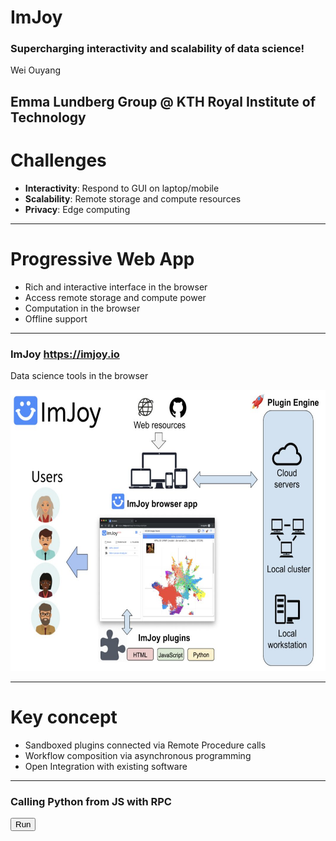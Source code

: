 # ImJoy

### Supercharging interactivity and scalability of data science!

Wei Ouyang

Emma Lundberg Group @ KTH Royal Institute of Technology
-----
# Challenges

* **Interactivity**: Respond to GUI on laptop/mobile
* **Scalability**: Remote storage and compute resources
* **Privacy**: Edge computing

-----
# Progressive Web App

* Rich and interactive interface in the browser
* Access remote storage and compute power
* Computation in the browser
* Offline support

-----
### ImJoy https://imjoy.io
Data science tools in the browser

<img src="https://raw.githubusercontent.com/imjoy-team/ImJoy/master/docs/assets/imjoy-overview.jpg" style="height: 450px;"></img>


-----
# Key concept
 * Sandboxed plugins connected via Remote Procedure calls
 * Workflow composition via asynchronous programming
 * Open Integration with existing software


-----
### Calling Python from JS with RPC

<button class="button" onclick="runDemo1()">Run</button>

<div id="window-1" style="display: inline-block;width: 40%; height: calc(100vh - 200px);"></div>

<div id="window-2" style="display: inline-block;width: 40%; height: calc(100vh - 200px);"></div>

-----

### Open Integration with Web Apps

Create a window via URL and call functions directly

```js
// load the web app via its URL
viewer = await api.createWindow({src: "https://kaibu.org/#/app"})
// call api functions directly via RPC
// add an image layer
await viewer.view_image("https://images.proteinatlas.org/61448/1319_C10_2_blue_red_green.jpg")
// add an annotation layer
await viewer.add_shapes([], {name:"annotation"})
```
<button class="button" onclick="runDemo2()">Run</button>


-----
### Interactive Annotation in Colab

<iframe width="100%" height="500px" src="https://www.youtube.com/embed/A0DNcN7L5t0" title="YouTube video player" frameborder="0" allow="accelerometer; autoplay; clipboard-write; encrypted-media; gyroscope; picture-in-picture" allowfullscreen></iframe>


-----
### 3D Visualization with ITK/VTK + Zarr
In collabration with Matt McCormick @ Kitware

<button class="button" onclick="runDemo3()">Run</button>
<div id="window-4" style="display: inline-block;width: 100%; height: calc(100vh - 250px);"></div>


-----

### Visualization with Vizarr

Made by Trevor Manz et. al.
<iframe width="100%" height="500px" src="https://hms-dbmi.github.io/vizarr/?source=https://s3.embassy.ebi.ac.uk/idr/zarr/v0.1/4495402.zarr"  frameborder="0" allowfullscreen></iframe>

-----
### Other features and Work in Progress
 * [Jupypter Notebook Integration](https://github.com/imjoy-team/imjoy-jupyter-extension)
 * [ImageJ.JS](https://ij.imjoy.io) <button onclick="api.showDialog({src:'https://ij.imjoy.io'})">Run</button>
 * [File Manager](https://imjoy-team.github.io/elFinder/) <button onclick="api.showDialog({src:'https://imjoy-team.github.io/elFinder/'})">Run</button>
 * [Collaborative Cloud Annotation](https://github.com/imjoy-team/imjoy-cloud-annotation)
 * Remote rendering with [napari](https://napari.org/) and [BigDataViewer](https://imagej.net/BigDataViewer)

-----
### Acknowledgements
 * ImJoy Team
 * Emma Lundberg Group
 * KTH Royal Institute of Technology
 * Science for Life Laboratory


Follow us on twitter @ImJoyTeam


-----

# Thank You!


<!-- startup script  -->
```javascript execute
const PythonPluginCode = `
<config lang="json">
{
  "name": "PythonPlugin",
  "type": "native-python",
  "version": "0.1.0",
  "description": "[TODO: describe this plugin with one sentence.]",
  "tags": [],
  "ui": "",
  "cover": "",
  "inputs": null,
  "outputs": null,
  "flags": [],
  "icon": "extension",
  "api_version": "0.1.8",
  "env": "",
  "permissions": [],
  "requirements": [],
  "dependencies": []
}
</config>

<script lang="python">
from imjoy import api


class ImJoyPlugin():
    def setup(self):
        api.showMessage('Python plugin initialized')

    def add(self, a, b):
        return a + b

api.export(ImJoyPlugin())
</script>
`

const JSPluginCode = `
<config lang="json">
{
  "name": "JSPlugin",
  "type": "window",
  "tags": [],
  "ui": "",
  "version": "0.1.0",
  "cover": "",
  "description": "[TODO: describe this plugin with one sentence.]",
  "icon": "extension",
  "inputs": null,
  "outputs": null,
  "api_version": "0.1.8",
  "env": "",
  "permissions": [],
  "requirements": [],
  "dependencies": [],
  "defaults": {"w": 20, "h": 10}
}
</config>

<script lang="javascript">
window.callPython = async function(){
    const pythonPlugin = await api.getPlugin('PythonPlugin')
    const result = await pythonPlugin.add(10, 99)
    document.getElementById("result").innerHTML = "10 + 99 =" + result
}

class ImJoyPlugin {
  async setup() {
    api.log('initialized')
  }

  async run(ctx) {
  }
}
api.export(new ImJoyPlugin())
</script>

<window lang="html">
  <div>
    <button class="button" onclick="callPython()"> Calculate in Python</button>
    <h3 id="result"></h3>
  </div>
</window>

<style lang="css">

</style>
`

const ZarrPythonCode = `
<config lang="json">
{
  "name": "ZarrPythonPlugin",
  "type": "native-python",
  "version": "0.1.0",
  "description": "[TODO: describe this plugin with one sentence.]",
  "tags": [],
  "ui": "",
  "cover": "",
  "inputs": null,
  "outputs": null,
  "flags": [],
  "icon": "extension",
  "api_version": "0.1.8",
  "env": "",
  "permissions": [],
  "requirements": ["zarr", "fsspec"],
  "dependencies": []
}
</config>

<script lang="python">
import zarr
from imjoy_rpc import api
from imjoy_rpc import register_default_codecs
from fsspec.implementations.http import HTTPFileSystem
register_default_codecs()

fs = HTTPFileSystem()
http_map = fs.get_mapper("https://openimaging.github.io/demos/multi-scale-chunked-compressed/build/data/medium.zarr")
z_group = zarr.open(http_map, mode='r')

class ImJoyPlugin:
    async def setup(self):
        pass

    async def run(self, ctx):
        viewer = await api.createWindow(
            src="https://kitware.github.io/itk-vtk-viewer/app/",
            name="ITK/VTK Viewer"
        )
        await viewer.setImage(z_group)

api.export(ImJoyPlugin())
</script>
`

async function runDemo1(){
    await api.createWindow({src: 'https://if.imjoy.io', config: {fold: [1]}, data: {code: PythonPluginCode}, window_id: "window-1"})

    await api.createWindow({src: 'https://if.imjoy.io', config: {fold: [1, 29]}, data: {code: JSPluginCode}, window_id: "window-2"})
}

async function runDemo2(){
 const viewer = await api.showDialog({src: "https://kaibu.org/#/app", name: "Kaibu"})
        await viewer.view_image("https://images.proteinatlas.org/61448/1319_C10_2_blue_red_green.jpg")
        await viewer.add_shapes([], {name:"annotation"})
}

async function runDemo3(){
    await api.createWindow({src: 'https://if.imjoy.io', fullscreen: true, config: {fold: [2]}, data: {code: ZarrPythonCode}, window_id: "window-4"})
}
```
